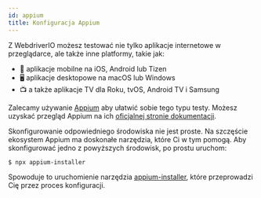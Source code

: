 ```yaml
---
id: appium
title: Konfiguracja Appium
---
```


Z WebdriverIO możesz testować nie tylko aplikacje internetowe w przeglądarce, ale także inne platformy, takie jak:

- 📱 aplikacje mobilne na iOS, Android lub Tizen
- 🖥️ aplikacje desktopowe na macOS lub Windows
- 📺 a także aplikacje TV dla Roku, tvOS, Android TV i Samsung

Zalecamy używanie [Appium](https://appium.io/) aby ułatwić sobie tego typu testy. Możesz uzyskać przegląd Appium na ich [oficjalnej stronie dokumentacji](https://appium.io/docs/en/latest/intro/).

Skonfigurowanie odpowiedniego środowiska nie jest proste. Na szczęście ekosystem Appium ma doskonałe narzędzia, które Ci w tym pomogą. Aby skonfigurować jedno z powyższych środowisk, po prostu uruchom:

```sh
$ npx appium-installer
```

Spowoduje to uruchomienie narzędzia [appium-installer](https://github.com/AppiumTestDistribution/appium-installer), które przeprowadzi Cię przez proces konfiguracji.